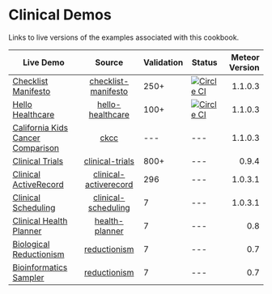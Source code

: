 Clinical Demos  
========================================
Links to live versions of the examples associated with this cookbook.  
 

| Live Demo     | Source|    Validation   |  Status  | Meteor Version  |
| ------------- |:----------------:| ----------------| ---------------- | ---------------:|
| [Checklist Manifesto](http://checklist-manifesto.meteor.com/) | [checklist-manifesto](https://github.com/clinical-meteor/checklist-manifesto) | 250+ | [![Circle CI](https://circleci.com/gh/clinical-meteor/checklist-manifesto/tree/master.svg?style=svg)](https://circleci.com/gh/clinical-meteor/checklist-manifesto/tree/master)| 1.1.0.3 |
| [Hello Healthcare](http://hello-healthcare.meteor.com/) | [hello-healthcare](https://github.com/clinical-meteor/hello-healthcare) | 100+ | [![Circle CI](https://circleci.com/gh/clinical-meteor/hello-healthcare/tree/master.svg?style=svg)](https://circleci.com/gh/clinical-meteor/hello-healthcare/tree/master)| 1.1.0.3 |
| [California Kids Cancer Comparison](http://ckcc.meteor.com/) | [ckcc](https://github.com/clinical-meteor/ckcc) | --- | --- | 1.1.0.3 |
| [Clinical Trials](http://clinical-trials.meteor.com/) | [clinical-trials](https://github.com/awatson1978/clinical-trials) | 800+ | --- | 0.9.4 |
| [Clinical ActiveRecord](https://clinical-activerecord.meteor.com)  | [clinical-activerecord](https://github.com/awatson1978/clinical-activerecord) | 296 | --- |  1.0.3.1 |
| [Clinical Scheduling](https://clinical-scheduling.meteor.com)   | [clinical-scheduling](https://github.com/awatson1978/clinical-scheduling) |  7 | --- | 1.0.3.1 |
| [Clinical Health Planner](http://senescence.meteor.com/) | [health-planner](https://github.com/awatson1978/health-planner) | 7 | --- | 0.8 |
| [Biological Reductionism](http://reductionism.meteor.com/) | [reductionism](https://github.com/awatson1978/reductionism) | 7 | --- | 0.7 |
| [Bioinformatics Sampler](http://reductionism.meteor.com/) | [reductionism](https://github.com/awatson1978/d3-flare-demo) | 7 | --- | 0.7 |

